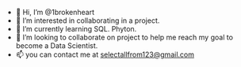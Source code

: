 - 👋 Hi, I’m @1brokenheart
- 👀 I’m interested in collaborating in a project. 
- 🌱 I’m currently learning SQL. Phyton. 
- 💞️ I’m looking to collaborate on project to help me reach my goal to become a Data Scientist.
- 📫 you can contact me at selectallfrom123@gmail.com

<!---
1brokenheart/1brokenheart is a ✨ special ✨ repository because its `README.md` (this file) appears on your GitHub profile.
You can click the Preview link to take a look at your changes.
--->
